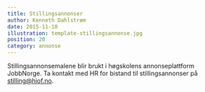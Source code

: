 ```yaml
---
title: Stillingsannonser
author: Kenneth Dahlstrøm
date: 2015-11-10
illustration: template-stillingsannonse.jpg
position: 20
category: annonse
---
```



Stillingsannonsemalene blir brukt i høgskolens annonseplattform JobbNorge. Ta kontakt med HR for bistand til stillingsannonser på [stilling@hiof.no](stilling@hiof.no).
